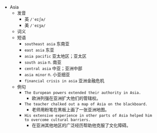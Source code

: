 - Asia
  - 发音
    - 英 `/ˈeɪʃə/`
    - 美 `/ˈeɪʒə/`
  - 词义
  - 短语
    - `southeast asia` 东南亚 
    - `east asia` 东亚 
    - `asia pacific` 亚太地区；亚太区 
    - `south asia` n. 南亚 
    - `central asia` 中亚；亚洲中部 
    - `asia minor` n. 小亚细亚 
    - `financial crisis in asia` 亚洲金融危机 
  - 例句
    - `The European powers extended their authority in Asia.`
      - 欧洲列强在亚洲扩大他们的管辖权。
    - `The teacher chalked out a map of Asia on the blackboard.`
      - 老师用粉笔在黑板上画了一张亚洲地图。
    - `His extensive experience in other parts of Asia helped him to overcome cultural barriers.`
      - 在亚洲其他地区的广泛经历帮助他克服了文化障碍。

